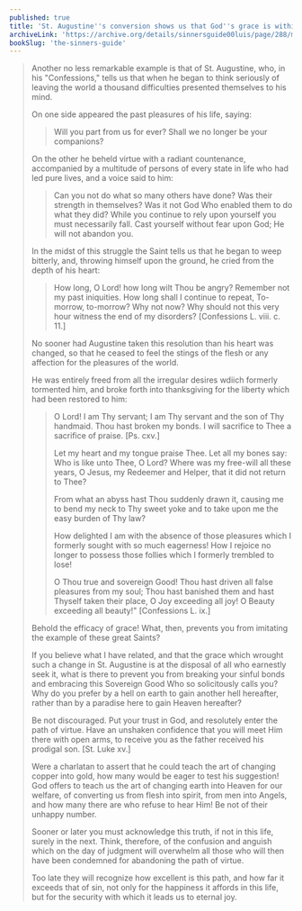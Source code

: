 ```yaml
---
published: true
title: 'St. Augustine''s conversion shows us that God''s grace is within everyone''s reach'
archiveLink: 'https://archive.org/details/sinnersguide00luis/page/288/mode/1up?view=theater'
bookSlug: 'the-sinners-guide'
---
```


> Another no less remarkable example is that of St. Augustine, who, in his "Confessions," tells us that when he began to think seriously of leaving the world a thousand difficulties presented themselves to his mind.
> 
> On one side appeared the past pleasures of his life, saying:
> 
>> Will you part from us for ever? Shall we no longer be your companions?
> 
> On the other he beheld virtue with a radiant countenance, accompanied by a multitude of persons of every state in life who had led pure lives, and a voice said to him:
> 
>> Can you not do what so many others have done? Was their strength in themselves? Was it not God Who enabled them to do what they did? While you continue to rely upon yourself you must necessarily fall. Cast yourself without fear upon God; He will not abandon you.
> 
> In the midst of this struggle the Saint tells us that he began to weep bitterly, and, throwing himself upon the ground, he cried from the depth of his heart:
> 
>> How long, O Lord! how long wilt Thou be angry? Remember not my past iniquities. How long shall I continue to repeat, To-morrow, to-morrow? Why not now? Why should not this very hour witness the end of my disorders? [Confessions L. viii. c. 11.]
> 
> No sooner had Augustine taken this resolution than his heart was changed, so that he ceased to feel the stings of the flesh or any affection for the pleasures of the world.
> 
> He was entirely freed from all the irregular desires wdiich formerly tormented him, and broke forth into thanksgiving for the liberty which had been restored to him:
> 
>> O Lord! I am Thy servant; I am Thy servant and the son of Thy handmaid. Thou hast broken my bonds. I will sacrifice to Thee a sacrifice of praise. [Ps. cxv.]
>> 
>> Let my heart and my tongue praise Thee. Let all my bones say: Who is like unto Thee, O Lord? Where was my free-will all these years, O Jesus, my Redeemer and Helper, that it did not return to Thee?
>> 
>> From what an abyss hast Thou suddenly drawn it, causing me to bend my neck to Thy sweet yoke and to take upon me the easy burden of Thy law?
>> 
>> How delighted I am with the absence of those pleasures which I formerly sought with so much eagerness! How I rejoice no longer to possess those follies which I formerly trembled to lose!
>> 
>> O Thou true and sovereign Good! Thou hast driven all false pleasures from my soul; Thou hast banished them and hast Thyself taken their place, O Joy exceeding all joy! O Beauty exceeding all beauty!" [Confessions L. ix.]
> 
> Behold the efficacy of grace! What, then, prevents you from imitating the example of these great Saints?
> 
> If you believe what I have related, and that the grace which wrought such a change in St. Augustine is at the disposal of all who earnestly seek it, what is there to prevent you from breaking your sinful bonds and embracing this Sovereign Good Who so solicitously calls you? Why do you prefer by a hell on earth to gain another hell hereafter, rather than by a paradise here to gain Heaven hereafter?
> 
> Be not discouraged. Put your trust in God, and resolutely enter the path of virtue. Have an unshaken confidence that you will meet Him there with open arms, to receive you as the father received his prodigal son. [St. Luke xv.]
> 
> Were a charlatan to assert that he could teach the art of changing copper into gold, how many would be eager to test his suggestion! God offers to teach us the art of changing earth into Heaven for our welfare, of converting us from flesh into spirit, from men into Angels, and how many there are who refuse to hear Him! Be not of their unhappy number.
> 
> Sooner or later you must acknowledge this truth, if not in this life, surely in the next. Think, therefore, of the confusion and anguish which on the day of judgment will overwhelm all those who will then have been condemned for abandoning the path of virtue.
> 
> Too late they will recognize how excellent is this path, and how far it exceeds that of sin, not only for the happiness it affords in this life, but for the security with which it leads us to eternal joy.